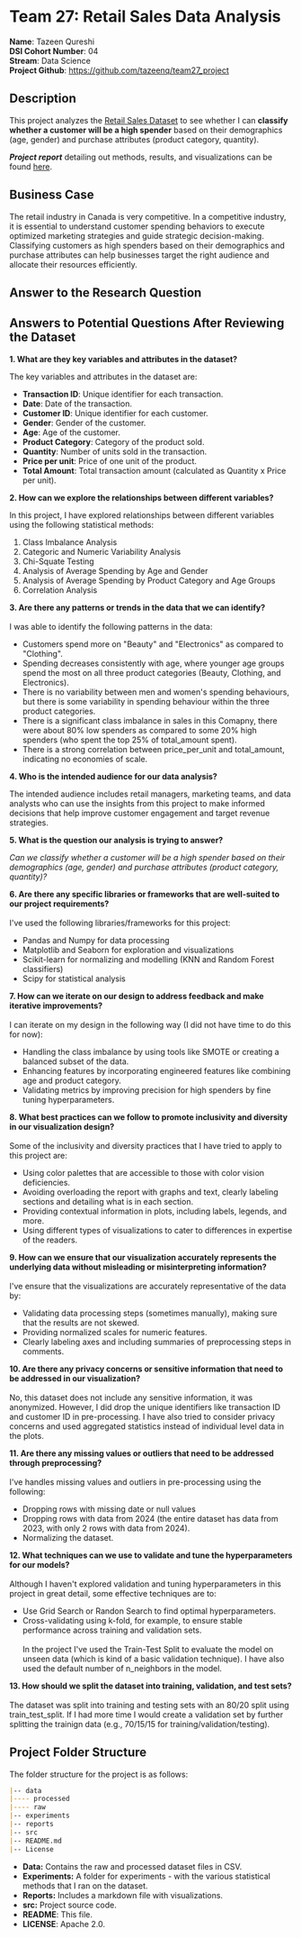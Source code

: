 # Team 27: Retail Sales Data Analysis

**Name**: Tazeen Qureshi<br>
**DSI Cohort Number**: 04<br>
**Stream**: Data Science<br>
**Project Github**: https://github.com/tazeenq/team27_project<br>

## Description
This project analyzes the [Retail Sales Dataset](https://www.kaggle.com/datasets/mohammadtalib786/retail-sales-dataset) to see whether I can **classify whether a customer will be a high spender** based on their demographics (age, gender) and purchase attributes (product category, quantity).<br>

***Project report*** detailing out methods, results, and visualizations can be found [here](https://github.com/tazeenq/team27_project/blob/main/reports/report.md).<br>

## Business Case
The retail industry in Canada is very competitive. In a competitive industry, it is essential to understand customer spending behaviors to execute optimized marketing strategies and guide strategic decision-making. Classifying customers as high spenders based on their demographics and purchase attributes can help businesses target the right audience and allocate their resources efficiently. 

## Answer to the Research Question


## Answers to Potential Questions After Reviewing the Dataset
**1. What are they key variables and attributes in the dataset?**<br>

The key variables and attributes in the dataset are:<br>

- **Transaction ID**: Unique identifier for each transaction.<br>
- **Date**: Date of the transaction.<br>
- **Customer ID**: Unique identifier for each customer.<br>
- **Gender**: Gender of the customer.<br>
- **Age**: Age of the customer. <br>
- **Product Category**: Category of the product sold.<br>
- **Quantity**: Number of units sold in the transaction.<br>
- **Price per unit**: Price of one unit of the product.<br>
- **Total Amount**: Total transaction amount (calculated as Quantity x Price per unit).<br>

**2. How can we explore the relationships between different variables?**<br>

In this project, I have explored relationships between different variables using the following statistical methods:
1. Class Imbalance Analysis
2. Categoric and Numeric Variability Analysis
3. Chi-Squate Testing
4. Analysis of Average Spending by Age and Gender
5. Analysis of Average Spending by Product Category and Age Groups
6. Correlation Analysis

**3. Are there any patterns or trends in the data that we can identify?**<br><br>
I was able to identify the following patterns in the data:<br>
- Customers spend more on "Beauty" and "Electronics" as compared to "Clothing".
- Spending decreases consistently with age, where younger age groups spend the most on all three product categories (Beauty, Clothing, and Electronics).
- There is no variability between men and women's spending behaviours, but there is some variability in spending behaviour within the three product categories.
- There is a significant class imbalance in sales in this Comapny, there were about 80% low spenders as compared to some 20% high spenders (who spent the top 25% of total_amount spent).
- There is a strong correlation between price_per_unit and total_amount, indicating no economies of scale.

**4. Who is the intended audience for our data analysis?**<br>

The intended audience includes retail managers, marketing teams, and data analysts who can use the insights from this project to make informed decisions that help improve customer engagement and target revenue strategies.<br>

**5. What is the question our analysis is trying to answer?**<br>

*Can we classify whether a customer will be a high spender based on their demographics (age, gender) and purchase attributes (product category, quantity)?*<br>

**6. Are there any specific libraries or frameworks that are well-suited to our project requirements?**<br><br>
I've used the following libraries/frameworks for this project:<br>
- Pandas and Numpy for data processing
- Matplotlib and Seaborn for exploration and visualizations
- Scikit-learn for normalizing and modelling (KNN and Random Forest classifiers)
- Scipy for statistical analysis

**7. How can we iterate on our design to address feedback and make iterative improvements?**<br><br>
I can iterate on my design in the following way (I did not have time to do this for now):
- Handling the class imbalance by using tools like SMOTE or creating a balanced subset of the data.
- Enhancing features by incorporating engineered features like combining age and product category.
- Validating metrics by improving precision for high spenders by fine tuning hyperparameters.

**8. What best practices can we follow to promote inclusivity and diversity in our visualization design?**<br><br>
Some of the inclusivity and diversity practices that I have tried to apply to this project are:
- Using color palettes that are accessible to those with color vision deficiencies.
- Avoiding overloading the report with graphs and text, clearly labeling sections and detailing what is in each section.
- Providing contextual information in plots, including labels, legends, and more.
- Using different types of visualizations to cater to differences in expertise of the readers.

**9. How can we ensure that our visualization accurately represents the underlying data without misleading or misinterpreting information?**<br><br>
I've ensure that the visualizations are accurately representative of the data by:
- Validating data processing steps (sometimes manually), making sure that the results are not skewed.
- Providing normalized scales for numeric features.
- Clearly labeling axes and including summaries of preprocessing steps in comments.

**10. Are there any privacy concerns or sensitive information that need to be addressed in our visualization?**<br><br>
No, this dataset does not include any sensitive information, it was anonymized. However, I did drop the unique identifiers like transaction ID and customer ID in pre-processing. I have also tried to consider privacy concerns and used aggregated statistics instead of individual level data in the plots.

**11. Are there any missing values or outliers that need to be addressed through preprocessing?**<br><br>
I've handles missing values and outliers in pre-processing using the following:
- Dropping rows with missing date or null values
- Dropping rows with data from 2024 (the entire dataset has data from 2023, with only 2 rows with data from 2024).
- Normalizing the dataset.

**12. What techniques can we use to validate and tune the hyperparameters for our models?**<br><br>
Although I haven't explored validation and tuning hyperparameters in this project in great detail, some effective techniques are to:
- Use Grid Search or Randon Search to find optimal hyperparameters.
- Cross-validating using k-fold, for example, to ensure stable performance across training and validation sets.<br><br>
In the project I've used the Train-Test Split to evaluate the model on unseen data (which is kind of a basic validation technique). I have also used the default number of n_neighbors in the model. 

**13. How should we split the dataset into training, validation, and test sets?**<br><br>
The dataset was split into training and testing sets with an 80/20 split using train_test_split. If I had more time I would create a validation set by further splitting the trainign data (e.g., 70/15/15 for training/validation/testing).


## Project Folder Structure
The folder structure for the project is as follows:<br>
```markdown
|-- data
|---- processed
|---- raw
|-- experiments
|-- reports
|-- src
|-- README.md
|-- License
```
* **Data:** Contains the raw and processed dataset files in CSV.
* **Experiments:** A folder for experiments - with the various statistical methods that I ran on the dataset.
* **Reports:** Includes a markdown file with visualizations.
* **src:** Project source code.
* **README**: This file.
* **LICENSE**: Apache 2.0.









